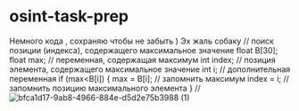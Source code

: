 # osint-task-prep
Немного кода , сохраняю чтобы не забыть ) Эх жаль собаку
// поиск позиции (индекса), содержащего максимальное значение
float B[30];
float max; // переменная, содержащая максимум
int index; // позиция элемента, содержащего максимальное значение
int i; // дополнительная переменная
    if (max<B[i]) 
    { 
        max = B[i]; // запомнить максимум
        index = i;  // запомнить позицию максимального элемента
    }
//
![bfca1d17-9ab8-4966-884e-d5d2e75b3988 (1)](https://github.com/Saposhnik228/osint-task-prep/assets/130839125/1ef08a3c-87ca-4d89-ae87-e1763ccd2a99)


